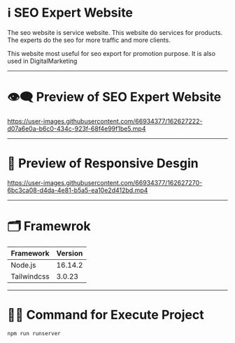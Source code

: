 
# ℹ️ SEO Expert Website

The seo website is service website. This website do services for products. The experts do the seo for more traffic and more clients.

This website most useful for seo export for promotion purpose. It is also used in DigitalMarketing

---

# 👁️‍🗨️ Preview of SEO Expert Website

https://user-images.githubusercontent.com/66934377/162627222-d07a6e0a-b6c0-434c-923f-68f4e99f1be5.mp4

---

# 📱 Preview of Responsive Desgin

https://user-images.githubusercontent.com/66934377/162627270-6bc3ca08-d4da-4e81-b5a5-ea10e2d412bd.mp4

---

# 🗂️ Framewrok

| Framework     | Version      | 
| ------------- | ------------- | 
| Node.js          | 16.14.2    |
| Tailwindcss       | 3.0.23    | 

---

# 👨‍💻 Command for Execute Project 

```bash
npm run runserver
```


